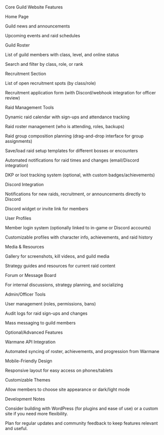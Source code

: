 Core Guild Website Features

Home Page

Guild news and announcements

Upcoming events and raid schedules

Guild Roster

List of guild members with class, level, and online status

Search and filter by class, role, or rank

Recruitment Section

List of open recruitment spots (by class/role)

Recruitment application form (with Discord/webhook integration for officer review)

Raid Management Tools

Dynamic raid calendar with sign-ups and attendance tracking

Raid roster management (who is attending, roles, backups)

Raid group composition planning (drag-and-drop interface for group assignments)

Save/load raid setup templates for different bosses or encounters

Automated notifications for raid times and changes (email/Discord integration)

DKP or loot tracking system (optional, with custom badges/achievements)

Discord Integration

Notifications for new raids, recruitment, or announcements directly to Discord

Discord widget or invite link for members

User Profiles

Member login system (optionally linked to in-game or Discord accounts)

Customizable profiles with character info, achievements, and raid history

Media & Resources

Gallery for screenshots, kill videos, and guild media

Strategy guides and resources for current raid content

Forum or Message Board

For internal discussions, strategy planning, and socializing

Admin/Officer Tools

User management (roles, permissions, bans)

Audit logs for raid sign-ups and changes

Mass messaging to guild members

Optional/Advanced Features

Warmane API Integration

Automated syncing of roster, achievements, and progression from Warmane

Mobile-Friendly Design

Responsive layout for easy access on phones/tablets

Customizable Themes

Allow members to choose site appearance or dark/light mode

Development Notes

Consider building with WordPress (for plugins and ease of use) or a custom site if you need more flexibility.

Plan for regular updates and community feedback to keep features relevant and useful.
